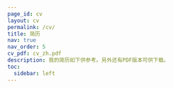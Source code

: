 ```yaml
---
page_id: cv
layout: cv
permalink: /cv/
title: 简历
nav: true
nav_order: 5
cv_pdf: cv_zh.pdf
description: 我的简历如下供参考。另外还有PDF版本可供下载。
toc:
  sidebar: left
---
```

